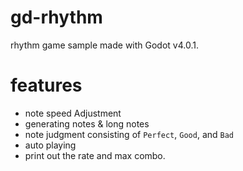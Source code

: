 # gd-rhythm
rhythm game sample made with Godot v4.0.1.
# features
- note speed Adjustment
- generating notes & long notes
- note judgment consisting of `Perfect`, `Good`, and `Bad`
- auto playing
- print out the rate and max combo.
